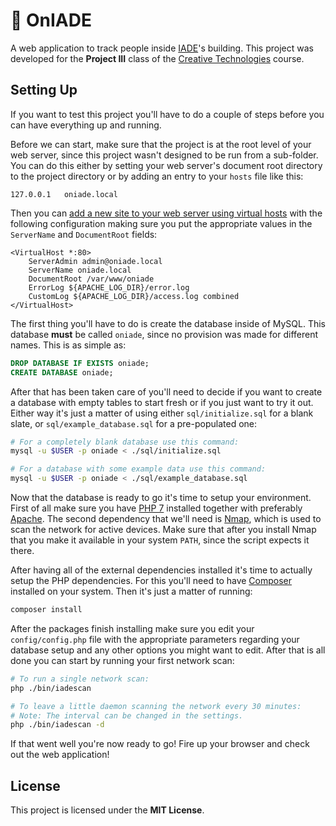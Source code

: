 # 🏢 OnIADE

A web application to track people inside [IADE](https://www.iade.europeia.pt/)'s building. This project was developed for the **Project III** class of the [Creative Technologies](https://www.iade.europeia.pt/cursos/licenciaturas/licenciaturas-globais/creative-technologies) course.


## Setting Up

If you want to test this project you'll have to do a couple of steps before you
can have everything up and running.

Before we can start, make sure that the project is at the root level of your web
server, since this project wasn't designed to be run from a sub-folder. You can
do this either by setting your web server's document root directory to the
project directory or by adding an entry to your `hosts` file like this:

```
127.0.0.1	oniade.local
```

Then you can [add a new site to your web server using virtual hosts](https://www.digitalocean.com/community/tutorials/how-to-set-up-apache-virtual-hosts-on-ubuntu-18-04)
with the following configuration making sure you put the appropriate values in
the `ServerName` and `DocumentRoot` fields:

```apacheconf
<VirtualHost *:80>
    ServerAdmin admin@oniade.local
    ServerName oniade.local
    DocumentRoot /var/www/oniade
    ErrorLog ${APACHE_LOG_DIR}/error.log
    CustomLog ${APACHE_LOG_DIR}/access.log combined
</VirtualHost>
```

The first thing you'll have to do is create
the database inside of MySQL. This database **must** be called `oniade`, since
no provision was made for different names. This is as simple as:

```sql
DROP DATABASE IF EXISTS oniade;
CREATE DATABASE oniade;
```

After that has been taken care of you'll need to decide if you want to create a
database with empty tables to start fresh or if you just want to try it out.
Either way it's just a matter of using either `sql/initialize.sql` for a blank
slate, or `sql/example_database.sql` for a pre-populated one:

```bash
# For a completely blank database use this command:
mysql -u $USER -p oniade < ./sql/initialize.sql

# For a database with some example data use this command:
mysql -u $USER -p oniade < ./sql/example_database.sql
```

Now that the database is ready to go it's time to setup your environment. First
of all make sure you have [PHP 7](https://www.php.net/downloads.php#v7.4.13)
installed together with preferably [Apache](https://httpd.apache.org/). The
second dependency that we'll need is [Nmap](https://nmap.org/download.html),
which is used to scan the network for active devices. Make sure that after you
install Nmap that you make it available in your system `PATH`, since the script
expects it there.

After having all of the external dependencies installed it's time to actually
setup the PHP dependencies. For this you'll need to have
[Composer](https://getcomposer.org/download/) installed on your system. Then
it's just a matter of running:

```bash
composer install
```

After the packages finish installing make sure you edit your `config/config.php`
file with the appropriate parameters regarding your database setup and any other
options you might want to edit. After that is all done you can start by running
your first network scan:

```bash
# To run a single network scan:
php ./bin/iadescan

# To leave a little daemon scanning the network every 30 minutes:
# Note: The interval can be changed in the settings.
php ./bin/iadescan -d
```

If that went well you're now ready to go! Fire up your browser and check out the
web application!


## License

This project is licensed under the **MIT License**.